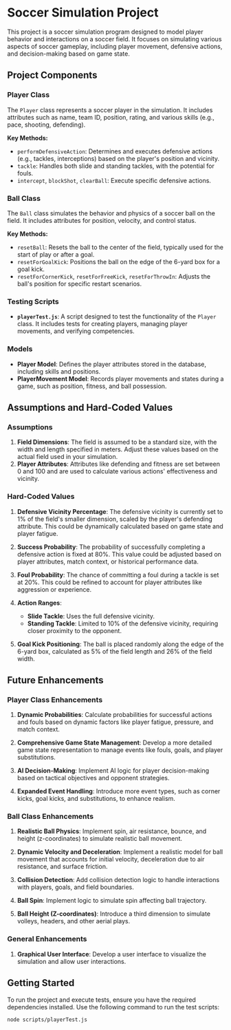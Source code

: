# Soccer Simulation Project

This project is a soccer simulation program designed to model player behavior and interactions on a soccer field. It focuses on simulating various aspects of soccer gameplay, including player movement, defensive actions, and decision-making based on game state.

## Project Components

### Player Class

The `Player` class represents a soccer player in the simulation. It includes attributes such as name, team ID, position, rating, and various skills (e.g., pace, shooting, defending).

**Key Methods:**

- `performDefensiveAction`: Determines and executes defensive actions (e.g., tackles, interceptions) based on the player's position and vicinity.
- `tackle`: Handles both slide and standing tackles, with the potential for fouls.
- `intercept`, `blockShot`, `clearBall`: Execute specific defensive actions.

### Ball Class

The `Ball` class simulates the behavior and physics of a soccer ball on the field. It includes attributes for position, velocity, and control status.

**Key Methods:**

- `resetBall`: Resets the ball to the center of the field, typically used for the start of play or after a goal.
- `resetForGoalKick`: Positions the ball on the edge of the 6-yard box for a goal kick.
- `resetForCornerKick`, `resetForFreeKick`, `resetForThrowIn`: Adjusts the ball's position for specific restart scenarios.

### Testing Scripts

- **`playerTest.js`**: A script designed to test the functionality of the `Player` class. It includes tests for creating players, managing player movements, and verifying competencies.

### Models

- **Player Model**: Defines the player attributes stored in the database, including skills and positions.
- **PlayerMovement Model**: Records player movements and states during a game, such as position, fitness, and ball possession.

## Assumptions and Hard-Coded Values

### Assumptions

1. **Field Dimensions**: The field is assumed to be a standard size, with the width and length specified in meters. Adjust these values based on the actual field used in your simulation.
2. **Player Attributes**: Attributes like defending and fitness are set between 0 and 100 and are used to calculate various actions' effectiveness and vicinity.

### Hard-Coded Values

1. **Defensive Vicinity Percentage**: The defensive vicinity is currently set to 1% of the field's smaller dimension, scaled by the player's defending attribute. This could be dynamically calculated based on game state and player fatigue.

2. **Success Probability**: The probability of successfully completing a defensive action is fixed at 80%. This value could be adjusted based on player attributes, match context, or historical performance data.

3. **Foul Probability**: The chance of committing a foul during a tackle is set at 20%. This could be refined to account for player attributes like aggression or experience.

4. **Action Ranges**:

   - **Slide Tackle**: Uses the full defensive vicinity.
   - **Standing Tackle**: Limited to 10% of the defensive vicinity, requiring closer proximity to the opponent.

5. **Goal Kick Positioning**: The ball is placed randomly along the edge of the 6-yard box, calculated as 5% of the field length and 26% of the field width.

## Future Enhancements

### Player Class Enhancements

1. **Dynamic Probabilities**: Calculate probabilities for successful actions and fouls based on dynamic factors like player fatigue, pressure, and match context.

2. **Comprehensive Game State Management**: Develop a more detailed game state representation to manage events like fouls, goals, and player substitutions.

3. **AI Decision-Making**: Implement AI logic for player decision-making based on tactical objectives and opponent strategies.

4. **Expanded Event Handling**: Introduce more event types, such as corner kicks, goal kicks, and substitutions, to enhance realism.

### Ball Class Enhancements

1. **Realistic Ball Physics**: Implement spin, air resistance, bounce, and height (z-coordinates) to simulate realistic ball movement.

2. **Dynamic Velocity and Deceleration**: Implement a realistic model for ball movement that accounts for initial velocity, deceleration due to air resistance, and surface friction.

3. **Collision Detection**: Add collision detection logic to handle interactions with players, goals, and field boundaries.

4. **Ball Spin**: Implement logic to simulate spin affecting ball trajectory.

5. **Ball Height (Z-coordinates)**: Introduce a third dimension to simulate volleys, headers, and other aerial plays.

### General Enhancements

1. **Graphical User Interface**: Develop a user interface to visualize the simulation and allow user interactions.

## Getting Started

To run the project and execute tests, ensure you have the required dependencies installed. Use the following command to run the test scripts:

```bash
node scripts/playerTest.js
```
